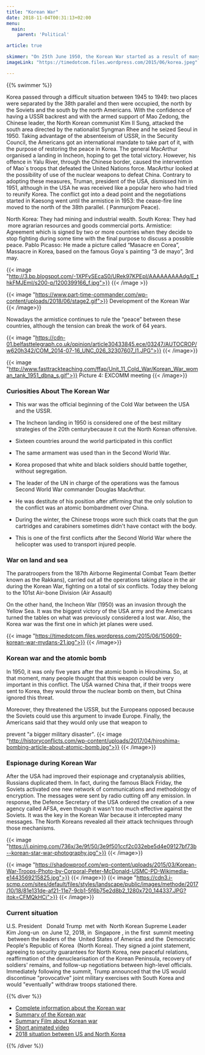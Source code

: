 ```yaml
---
title: "Korean War"
date: 2018-11-04T00:31:13+02:00
menu:
  main:
    parent: 'Political'

article: true

skimmer: "On 25th June 1950, the Korean War started as a result of many soldiers from the North and South crossing the border. The fear of communism taking over the world forced America to intervene, this was the first military action taken during the Cold War. It was only ended in an armistice on 27th July 1953."
imageLink: "https://timedotcom.files.wordpress.com/2015/06/korea.jpeg"

---
```


{{% swimmer %}}

Korea passed through a difficult situation between 1945 to 1949: two places were separated by the 38th parallel and then were occupied, the north by the Soviets and the south by the north Americans. With the confidence of having a USSR backrest and with the armed support of Mao Zedong, the Chinese leader, the North Korean communist Kim Il Sung, attacked the south area directed by the nationalist Syngman Rhee and he seized Seoul in 1950. Taking advantage of the absenteeism of USSR, in the Security Council, the Americans got an international mandate to take part of it, with the purpose of restoring the peace in Korea. The general MacArthur organised a landing in Incheon, hoping to get the total victory. However, his offence in Yalu River, through the Chinese border, caused the intervention of Mao´s troops that defeated the United Nations force. MacArthur looked at the possibility of use of the nuclear weapons to defeat China. Contrary to adopting these measures, Truman, president of the USA, dismissed him in 1951, although in the USA he was received like a popular hero who had tried to reunify Korea. The conflict got into a dead point and the negotiations started in Kaesong went until the armistice in 1953: the cease-fire line moved to the north of the 38th parallel. ( Panmunjom Peace).

North Korea: They had mining and industrial wealth.
South Korea: They had  more agrarian resources and goods commercial ports.
Armistice: Agreement which is signed by two or more countries when they decide to stop fighting during some time with the final purpose to discuss a possible peace. Pablo Picasso: He made a picture called “Masacre en Corea”, Massacre in Korea, based on the famous Goya´s painting “3 de mayo”, 3rd may.

{{< image "http://3.bp.blogspot.com/-1XPFvSEcaS0/URek97KPEpI/AAAAAAAAAdg/E_thkFMJEmI/s200-p/1200399166_f.jpg">}}
{{< /image >}}

{{< image "https://www.part-time-commander.com/wp-content/uploads/2018/06/stage2.gif">}}
Development of the Korean War
{{< /image>}}

Nowadays the armistice continues to rule the “peace” between these countries, although the tension can break the work of 64 years. 

{{< image "https://cdn-01.belfasttelegraph.co.uk/opinion/article30433845.ece/03247/AUTOCROP/w620h342/COM_2014-07-16_UNC_026_32307607_I1.JPG">}}
{{< /image>}}

{{< image "http://www.fasttrackteaching.com/ffap/Unit_11_Cold_War/Korean_War_woman_tank_1951_dbna_s.gif">}}
Picture 4: EXCOMM meeting
{{< /image>}}

### Curiosities About The Korean War
- This war was the official beginning of the Cold War between the USA and the USSR.

- The Incheon landing in 1950 is considered one of the best military strategies of the 20th centurybecause it cut the North Korean offensive.

- Sixteen countries around the world participated in this conflict

- The same armament was used than in the Second World War.

- Korea proposed that white and black soldiers should battle together, without segregation.

- The leader of the UN in charge of the operations was the famous Second World War commander Douglas MacArthur.

- He was destitute of his position after affirming that the only solution to the conflict was an atomic bombardment over China.

- During the winter, the Chinese troops wore such thick coats that the gun cartridges and carabiners sometimes didn&#39;t have contact with the body.

- This is one of the first conflicts after the Second World War where the helicopter was used to transport injured people.

### War on land and sea

The paratroopers from the 187th Airborne Regimental Combat Team (better known as the Rakkans), carried out all the operations taking place in the air during the Korean War, fighting on a total of six conflicts. Today they belong to the 101st Air-bone Division (Air Assault)

On the other hand, the Incheon War (1950) was an invasion through the Yellow Sea. It was the biggest victory of the USA army and the Americans turned the tables on what was previously considered a lost war. Also, the Korea war was the first one in which jet planes were used.

{{< image "https://timedotcom.files.wordpress.com/2015/06/150609-korean-war-mydans-21.jpg">}}
{{< /image>}}

### Korean war and the atomic bomb
In 1950, it was only five years after the atomic bomb in Hiroshima. So, at that moment, many people thought that this weapon could be very important in this conflict. The USA warned China that, if their troops were sent to Korea, they would throw the nuclear bomb on them, but China ignored this threat.

Moreover, they threatened the USSR, but the Europeans opposed because the Soviets could use this argument to invade Europe. Finally, the Americans said that they would only use that weapon to

prevent "a bigger military disaster".
{{< image "http://historyconflicts.com/wp-content/uploads/2017/04/hiroshima-bombing-article-about-atomic-bomb.jpg">}}
{{< /image>}}

### Espionage during Korean War
After the USA had improved their espionage and cryptanalysis abilities, Russians duplicated them. In fact, during the famous Black Friday, the Soviets activated one new network of communications and methodology of encryption. The messages were sent by radio cutting off any emission. In response, the Defence Secretary of the USA ordered the creation of a new agency called AFSA, even though it wasn&#39;t too much effective against the Soviets. It was the key in the Korean War because it intercepted many messages. The North Koreans revealed all their attack techniques through those mechanisms.

{{< image "https://i.pinimg.com/736x/3e/9f/50/3e9f501ccf2c032ebe5d4e09127bf73b--korean-star-war-photography.jpg">}}
{{< /image>}}

{{< image "https://shadowproof.com/wp-content/uploads/2015/03/Korean-War-Troops-Photo-by-Corporal-Peter-McDonald-USMC-PD-Wikimedia-e1443569215825.jpg">}}
{{< /image>}}
{{< image "https://cdn3.i-scmp.com/sites/default/files/styles/landscape/public/images/methode/2017/10/18/81e131de-af21-11e7-9cb1-5f6b75e2d8b2_1280x720_144337.JPG?itok=CFMQkHCi">}}
{{< /image>}}

### Current situation

U.S. President   Donald Trump  met with  North Korean Supreme Leader   Kim Jong-un  on June 12,
2018, in  Singapore , in the first  summit meeting  between the leaders of the  United States of
America  and the  Democratic People&#39;s Republic of Korea  (North Korea). They signed a joint
statement, agreeing to security guarantees for North Korea, new peaceful relations, reaffirmation
of the denuclearisation of the Korean Peninsula, recovery of soldiers' remains, and follow-up
negotiations between high-level officials. Immediately following the summit, Trump announced
that the US would discontinue &quot;provocative&quot; joint military exercises with South Korea and would
"eventually" withdraw troops stationed there.

{{% diver %}}
- [Complete information about the Korean war](http://www.sparknotes.com/history/american/koreanwar/)
- [Summary of the Korean war](https://www.khanacademy.org/humanities/ap-us-history/period-8/apush-1950s-america/a/the-korean-war)
- [Summary Film about Korean war](https://www.youtube.com/watch?v=io32SnyhYpM&feature=youtu.be)
- [Short animated video](https://youtu.be/yxaegqvl4aE)
- [2018 situation between US and North Korea](https://en.wikipedia.org/wiki/2018_North_Korea%E2%80%93United_States_summit)

{{% /diver %}}